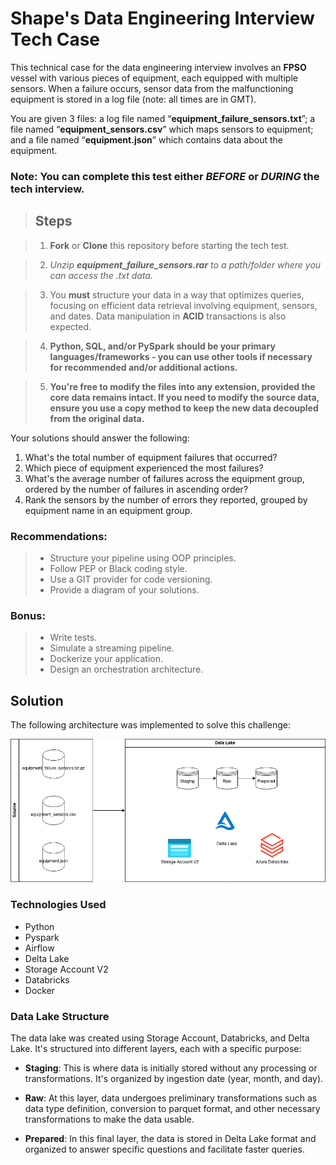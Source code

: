 # Shape's Data Engineering Interview Tech Case
This technical case for the data engineering interview involves an **FPSO** vessel with various pieces of equipment, each equipped with multiple sensors. When a failure occurs, sensor data from the malfunctioning equipment is stored in a log file (note: all times are in GMT).

You are given 3 files: a log file named “**equipment_failure_sensors.txt**”; a file named “**equipment_sensors.csv**” which maps sensors to equipment; and a file named “**equipment.json**” which contains data about the equipment.

### Note: You can complete this test either *BEFORE* or *DURING* the tech interview.

> ## Steps

> 1. **Fork** or **Clone** this repository before starting the tech test.

> 2. *Unzip **equipment_failure_sensors.rar** to a path/folder where you can access the .txt data.*

> 3. You **must** structure your data in a way that optimizes queries, focusing on efficient data retrieval involving equipment, sensors, and dates. Data manipulation in **ACID** transactions is also expected.

> 4. **Python, SQL, and/or PySpark should be your primary languages/frameworks - you can use other tools if necessary for recommended and/or additional actions.**

> 5. **You're free to modify the files into any extension, provided the core data remains intact. If you need to modify the source data, ensure you use a copy method to keep the new data decoupled from the original data.**

Your solutions should answer the following:

1. What's the total number of equipment failures that occurred?
2. Which piece of equipment experienced the most failures?
3. What's the average number of failures across the equipment group, ordered by the number of failures in ascending order?
4. Rank the sensors by the number of errors they reported, grouped by equipment name in an equipment group.

### Recommendations: 

>- Structure your pipeline using OOP principles.
>- Follow PEP or Black coding style.
>- Use a GIT provider for code versioning.
>- Provide a diagram of your solutions.

### Bonus:

>- Write tests.
>- Simulate a streaming pipeline.
>- Dockerize your application.
>- Design an orchestration architecture.

## Solution

The following architecture was implemented to solve this challenge:

![Architecture](img/architecture.png)

### Technologies Used

- Python
- Pyspark
- Airflow
- Delta Lake
- Storage Account V2
- Databricks
- Docker

### Data Lake Structure

The data lake was created using Storage Account, Databricks, and Delta Lake. It's structured into different layers, each with a specific purpose:

- **Staging**: This is where data is initially stored without any processing or transformations. It's organized by ingestion date (year, month, and day).

- **Raw**: At this layer, data undergoes preliminary transformations such as data type definition, conversion to parquet format, and other necessary transformations to make the data usable.

- **Prepared**: In this final layer, the data is stored in Delta Lake format and organized to answer specific questions and facilitate faster queries.

